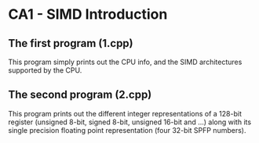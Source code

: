 # CA1 - SIMD Introduction

## The first program (1.cpp)
This program simply prints out the CPU info, and the SIMD architectures supported by the CPU.

## The second program (2.cpp)
This program prints out the different integer representations of a 128-bit register (unsigned 8-bit, signed 8-bit, unsigned 16-bit and ...) along with its single precision floating point representation (four 32-bit SPFP numbers).
